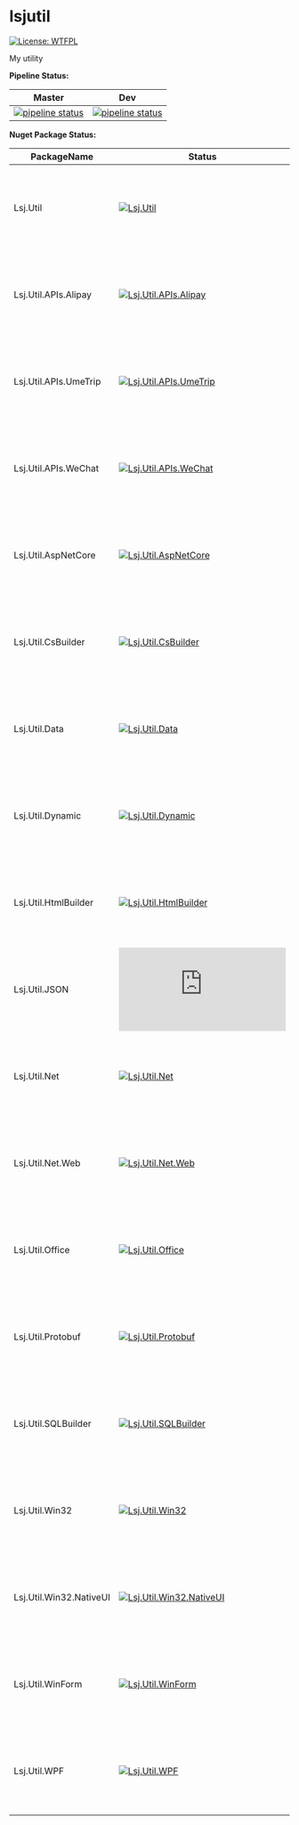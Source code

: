 # lsjutil
[![License: WTFPL](https://img.shields.io/badge/License-WTFPL-brightgreen.svg)](http://www.wtfpl.net/about/)

My utility

**Pipeline Status:**

| Master | Dev |
| ------ | ------ |
| [![pipeline status](https://gitlab.sdlsj.net/lsj/lsjutil/badges/master/pipeline.svg)](https://gitlab.sdlsj.net/lsj/lsjutil/-/commits/master) | [![pipeline status](https://gitlab.sdlsj.net/lsj/lsjutil/badges/dev/pipeline.svg)](https://gitlab.sdlsj.net/lsj/lsjutil/-/commits/dev) |

**Nuget Package Status:**

| PackageName | Status | Dev Status |
| ------ | ------ | ----- |
| Lsj.Util | [![Lsj.Util](https://img.shields.io/nuget/v/Lsj.Util)](https://www.nuget.org/packages/Lsj.Util/) | [![Lsj.Util](https://img.shields.io/badge/dynamic/json?label=baget&query=%24.items[0].upper&url=https%3A%2F%2Fnuget.sdlsj.net%2Fv3%2Fregistration%2Flsj.util%2Findex.json)](https://nuget.sdlsj.net/packages/Lsj.Util/) |
| Lsj.Util.APIs.Alipay | [![Lsj.Util.APIs.Alipay](https://img.shields.io/nuget/v/Lsj.Util.APIs.Alipay)](https://www.nuget.org/packages/Lsj.Util.APIs.Alipay/) | [![Lsj.Util.APIs.Alipay](https://img.shields.io/badge/dynamic/json?label=baget&query=%24.items[0].upper&url=https%3A%2F%2Fnuget.sdlsj.net%2Fv3%2Fregistration%2Flsj.util.apis.alipay%2Findex.json)](https://nuget.sdlsj.net/packages/Lsj.Util.APIs.Alipay/) |
| Lsj.Util.APIs.UmeTrip | [![Lsj.Util.APIs.UmeTrip](https://img.shields.io/nuget/v/Lsj.Util.APIs.UmeTrip)](https://www.nuget.org/packages/Lsj.Util.APIs.UmeTrip/) | [![Lsj.Util.APIs.UmeTrip](https://img.shields.io/badge/dynamic/json?label=baget&query=%24.items[0].upper&url=https%3A%2F%2Fnuget.sdlsj.net%2Fv3%2Fregistration%2Flsj.util.apis.umetrip%2Findex.json)](https://nuget.sdlsj.net/packages/Lsj.Util.APIs.UmeTrip/) |
| Lsj.Util.APIs.WeChat | [![Lsj.Util.APIs.WeChat](https://img.shields.io/nuget/v/Lsj.Util.APIs.WeChat)](https://www.nuget.org/packages/Lsj.Util.APIs.WeChat/) | [![Lsj.Util.APIs.WeChat](https://img.shields.io/badge/dynamic/json?label=baget&query=%24.items[0].upper&url=https%3A%2F%2Fnuget.sdlsj.net%2Fv3%2Fregistration%2Flsj.util.apis.wechat%2Findex.json)](https://nuget.sdlsj.net/packages/Lsj.Util.APIs.WeChat/) |
| Lsj.Util.AspNetCore | [![Lsj.Util.AspNetCore](https://img.shields.io/nuget/v/Lsj.Util.AspNetCore)](https://www.nuget.org/packages/Lsj.Util.AspNetCore/) | [![Lsj.Util.AspNetCore](https://img.shields.io/badge/dynamic/json?label=baget&query=%24.items[0].upper&url=https%3A%2F%2Fnuget.sdlsj.net%2Fv3%2Fregistration%2Flsj.util.aspnetcore%2Findex.json)](https://nuget.sdlsj.net/packages/Lsj.Util.AspNetCore/) |
| Lsj.Util.CsBuilder | [![Lsj.Util.CsBuilder](https://img.shields.io/nuget/v/Lsj.Util.CsBuilder)](https://www.nuget.org/packages/Lsj.Util.CsBuilder/) | [![Lsj.Util.CsBuilder](https://img.shields.io/badge/dynamic/json?label=baget&query=%24.items[0].upper&url=https%3A%2F%2Fnuget.sdlsj.net%2Fv3%2Fregistration%2Flsj.util.csbuilder%2Findex.json)](https://nuget.sdlsj.net/packages/Lsj.Util.CsBuilder/) |
| Lsj.Util.Data | [![Lsj.Util.Data](https://img.shields.io/nuget/v/Lsj.Util.Data)](https://www.nuget.org/packages/Lsj.Util.Data/) | [![Lsj.Util.Data](https://img.shields.io/badge/dynamic/json?label=baget&query=%24.items[0].upper&url=https%3A%2F%2Fnuget.sdlsj.net%2Fv3%2Fregistration%2Flsj.util.data%2Findex.json)](https://nuget.sdlsj.net/packages/Lsj.Util.Data/) |
| Lsj.Util.Dynamic | [![Lsj.Util.Dynamic](https://img.shields.io/nuget/v/Lsj.Util.Dynamic)](https://www.nuget.org/packages/Lsj.Util.Dynamic/) | [![Lsj.Util.Dynamic](https://img.shields.io/badge/dynamic/json?label=baget&query=%24.items[0].upper&url=https%3A%2F%2Fnuget.sdlsj.net%2Fv3%2Fregistration%2Flsj.util.dynamic%2Findex.json)](https://nuget.sdlsj.net/packages/Lsj.Util.Dynamic/) |
| Lsj.Util.HtmlBuilder | [![Lsj.Util.HtmlBuilder](https://img.shields.io/nuget/v/Lsj.Util.HtmlBuilder)](https://www.nuget.org/packages/Lsj.Util.HtmlBuilder/) | [![Lsj.Util](https://img.shields.io/badge/dynamic/json?label=baget&query=%24.items[0].upper&url=https%3A%2F%2Fnuget.sdlsj.net%2Fv3%2Fregistration%2Flsj.util.htmlbuilder%2Findex.json)](https://nuget.sdlsj.net/packages/Lsj.Util.HtmlBuilder/) |
| Lsj.Util.JSON | [![Lsj.Util.JSON](https://img.shields.io/nuget/v/Lsj.Util.JSON)](https://www.nuget.org/packages/Lsj.Util.JSON/) | [![Lsj.Util.JSON](https://img.shields.io/badge/dynamic/json?label=baget&query=%24.items[0].upper&url=https%3A%2F%2Fnuget.sdlsj.net%2Fv3%2Fregistration%2Flsj.util.json%2Findex.json)](https://nuget.sdlsj.net/packages/Lsj.Util.JSON/) |
| Lsj.Util.Net | [![Lsj.Util.Net](https://img.shields.io/nuget/v/Lsj.Util.Net)](https://www.nuget.org/packages/Lsj.Util.Net/) | [![Lsj.Util.Net](https://img.shields.io/badge/dynamic/json?label=baget&query=%24.items[0].upper&url=https%3A%2F%2Fnuget.sdlsj.net%2Fv3%2Fregistration%2Flsj.util.net%2Findex.json)](https://nuget.sdlsj.net/packages/Lsj.Util.Net/) |
| Lsj.Util.Net.Web | [![Lsj.Util.Net.Web](https://img.shields.io/nuget/v/Lsj.Util.Net.Web)](https://www.nuget.org/packages/Lsj.Util.Net.Web/) | [![Lsj.Util.Net.Web](https://img.shields.io/badge/dynamic/json?label=baget&query=%24.items[0].upper&url=https%3A%2F%2Fnuget.sdlsj.net%2Fv3%2Fregistration%2Flsj.util.net.web%2Findex.json)](https://nuget.sdlsj.net/packages/Lsj.Util.Net.Web/) |
| Lsj.Util.Office | [![Lsj.Util.Office](https://img.shields.io/nuget/v/Lsj.Util.Office)](https://www.nuget.org/packages/Lsj.Util.Office/) | [![Lsj.Util.Office](https://img.shields.io/badge/dynamic/json?label=baget&query=%24.items[0].upper&url=https%3A%2F%2Fnuget.sdlsj.net%2Fv3%2Fregistration%2Flsj.util.office%2Findex.json)](https://nuget.sdlsj.net/packages/Lsj.Util.Office/) |
| Lsj.Util.Protobuf | [![Lsj.Util.Protobuf](https://img.shields.io/nuget/v/Lsj.Util.Protobuf)](https://www.nuget.org/packages/Lsj.Util.Protobuf/) | [![Lsj.Util.Protobuf](https://img.shields.io/badge/dynamic/json?label=baget&query=%24.items[0].upper&url=https%3A%2F%2Fnuget.sdlsj.net%2Fv3%2Fregistration%2Flsj.util.protobuf%2Findex.json)](https://nuget.sdlsj.net/packages/Lsj.Util.Protobuf/) |
| Lsj.Util.SQLBuilder | [![Lsj.Util.SQLBuilder](https://img.shields.io/nuget/v/Lsj.Util.SQLBuilder)](https://www.nuget.org/packages/Lsj.Util.SQLBuilder/) | [![Lsj.Util.SQLBuilder](https://img.shields.io/badge/dynamic/json?label=baget&query=%24.items[0].upper&url=https%3A%2F%2Fnuget.sdlsj.net%2Fv3%2Fregistration%2Flsj.util.sqlbuilder%2Findex.json)](https://nuget.sdlsj.net/packages/Lsj.Util.SQLBuilder/) |
| Lsj.Util.Win32 | [![Lsj.Util.Win32](https://img.shields.io/nuget/v/Lsj.Util.Win32)](https://www.nuget.org/packages/Lsj.Util.Win32/) | [![Lsj.Util.Win32](https://img.shields.io/badge/dynamic/json?label=baget&query=%24.items[0].upper&url=https%3A%2F%2Fnuget.sdlsj.net%2Fv3%2Fregistration%2Flsj.util.win32%2Findex.json)](https://nuget.sdlsj.net/packages/Lsj.Util.Win32/) |
| Lsj.Util.Win32.NativeUI | [![Lsj.Util.Win32.NativeUI](https://img.shields.io/nuget/v/Lsj.Util.Win32.NativeUI)](https://www.nuget.org/packages/Lsj.Util.Win32.NativeUI/) | [![Lsj.Util.Win32.NativeUI](https://img.shields.io/badge/dynamic/json?label=baget&query=%24.items[0].upper&url=https%3A%2F%2Fnuget.sdlsj.net%2Fv3%2Fregistration%2Flsj.util.win32.nativeui%2Findex.json)](https://nuget.sdlsj.net/packages/Lsj.Util.Win32.NativeUI/) |
| Lsj.Util.WinForm | [![Lsj.Util.WinForm](https://img.shields.io/nuget/v/Lsj.Util.WinForm)](https://www.nuget.org/packages/Lsj.Util.WinForm/) | [![Lsj.Util.WinForm](https://img.shields.io/badge/dynamic/json?label=baget&query=%24.items[0].upper&url=https%3A%2F%2Fnuget.sdlsj.net%2Fv3%2Fregistration%2Flsj.util.winform%2Findex.json)](https://nuget.sdlsj.net/packages/Lsj.Util.WinForm/) |
| Lsj.Util.WPF | [![Lsj.Util.WPF](https://img.shields.io/nuget/v/Lsj.Util.WPF)](https://www.nuget.org/packages/Lsj.Util.WPF/) | [![Lsj.Util.WPF](https://img.shields.io/badge/dynamic/json?label=baget&query=%24.items[0].upper&url=https%3A%2F%2Fnuget.sdlsj.net%2Fv3%2Fregistration%2Flsj.util.wpf%2Findex.json)](https://nuget.sdlsj.net/packages/Lsj.Util.WPF/) |

